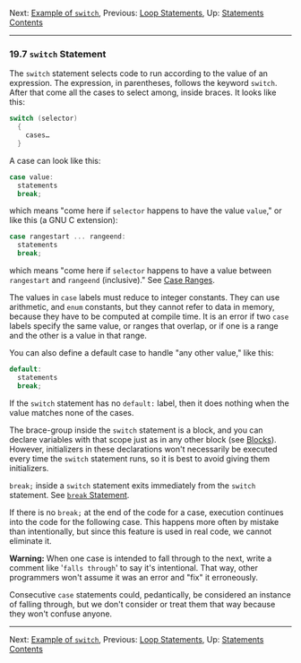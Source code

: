 Next: [Example of `switch`](switch-Example.md), Previous: [Loop
Statements](Loop-Statements.md), Up: [Statements](Statements.md)  
[Contents](index.md#SEC_Contents "Table of contents")  

------------------------------------------------------------------------


### 19.7 `switch` Statement 


The `switch` statement selects code to run according to the value of an
expression. The expression, in parentheses, follows the keyword
`switch`. After that come all the cases to select among, inside braces.
It looks like this:

``` C
switch (selector)
  {
    cases…
  }
```

A case can look like this:

``` C
case value:
  statements
  break;
```

which means "come here if `selector` happens to have the
value `value`," or like this (a GNU C extension):

``` C
case rangestart ... rangeend:
  statements
  break;
```

which means "come here if `selector` happens to have a value
between `rangestart` and `rangeend` (inclusive)."
See [Case Ranges](Case-Ranges.md).

The values in `case` labels must reduce to integer constants. They can
use arithmetic, and `enum` constants, but they cannot refer to data in
memory, because they have to be computed at compile time. It is an error
if two `case` labels specify the same value, or ranges that overlap, or
if one is a range and the other is a value in that range.

You can also define a default case to handle "any other value," like
this:

``` C
default:
  statements
  break;
```

If the `switch` statement has no `default:` label, then it does nothing
when the value matches none of the cases.

The brace-group inside the `switch` statement is a block, and you can
declare variables with that scope just as in any other block (see
[Blocks](Blocks.md)). However, initializers in these declarations
won't necessarily be executed every time the `switch` statement runs, so
it is best to avoid giving them initializers.

`break;` inside a `switch` statement exits immediately from the `switch`
statement. See [`break` Statement](break-Statement.md).

If there is no `break;` at the end of the code for a case, execution
continues into the code for the following case. This happens more often
by mistake than intentionally, but since this feature is used in real
code, we cannot eliminate it.

**Warning:** When one case is intended to fall through to the next,
write a comment like '`falls through`' to say it's intentional.
That way, other programmers won't assume it was an error and "fix" it
erroneously.

Consecutive `case` statements could, pedantically, be considered an
instance of falling through, but we don't consider or treat them that
way because they won't confuse anyone.

------------------------------------------------------------------------

Next: [Example of `switch`](switch-Example.md), Previous: [Loop
Statements](Loop-Statements.md), Up: [Statements](Statements.md)  
[Contents](index.md#SEC_Contents "Table of contents")  
